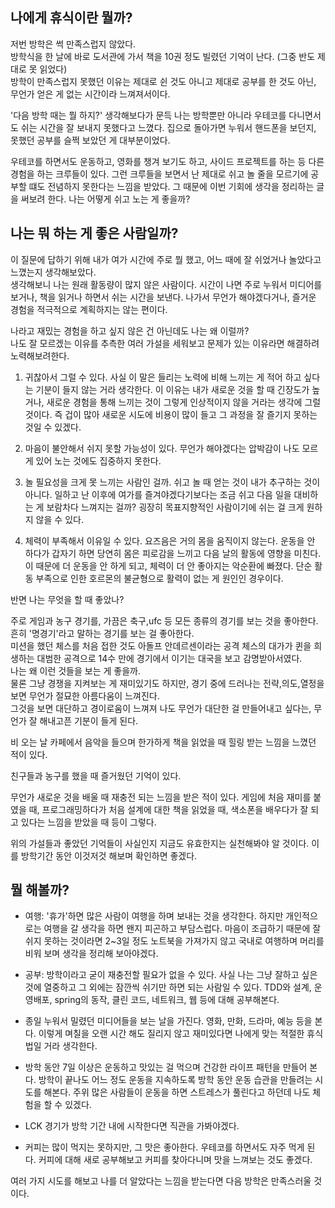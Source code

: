 ## 나에게 휴식이란 뭘까?
저번 방학은 썩 만족스럽지 않았다.  
방학식을 한 날에 바로 도서관에 가서 책을 10권 정도 빌렸던 기억이 난다.
(그중 반도 제대로 못 읽었다)  
방학이 만족스럽지 못했던 이유는 제대로 쉰 것도 아니고
제대로 공부를 한 것도 아닌, 무언가 얻은 게 없는 시간이라 느껴져서이다.

'다음 방학 때는 뭘 하지?' 생각해보다가 문득 나는 방학뿐만 아니라
우테코를 다니면서도 쉬는 시간을 잘 보내지 못했다고 느꼈다.
집으로 돌아가면 누워서 핸드폰을 보던지, 못했던 공부를 슬쩍 보았던 게 대부분이었다.

우테코를 하면서도 운동하고, 영화를 챙겨 보기도 하고, 사이드 프로젝트를 하는
등 다른 경험을 하는 크루들이 있다. 그런 크루들을 보면서 난 제대로 쉬고 놀 줄을 모르기에
공부할 떄도 전념하지 못한다는 느낌을 받았다.
그 때문에 이번 기회에 생각을 정리하는 글을 써보려 한다.
나는 어떻게 쉬고 노는 게 좋을까?

## 나는 뭐 하는 게 좋은 사람일까?
이 질문에 답하기 위해 내가 여가 시간에 주로 뭘 했고, 어느 때에 잘 쉬었거나 놀았다고
느꼈는지 생각해보았다.  
생각해보니 나는 원래 활동량이 많지 않은 사람이다.
시간이 나면 주로 누워서 미디어를 보거나, 책을 읽거나 하면서 쉬는 시간을 보낸다.
나가서 무언가 해야겠다거나, 즐거운 경험을 적극적으로 계획하지는 않는 편이다.

나라고 재밌는 경험을 하고 싶지 않은 건 아닌데도 나는 왜 이럴까?  
나도 잘 모르겠는 이유를 추측한 여러 가설을 세워보고 문제가 있는 이유라면 해결하려 노력해보려한다.

1. 귀찮아서 그럴 수 있다. 사실 이 말은 들리는 노력에 비해 느끼는 게 적어 하고 싶다는 기분이
   들지 않는 거라 생각한다. 이 이유는 내가 새로운 것을 할 때 긴장도가 높거나,
   새로운 경험을 통해 느끼는 것이 그렇게 인상적이지 않을 거라는 생각에 그럴 것이다.
   즉 겁이 많아 새로운 시도에 비용이 많이 들고 그 과정을 잘 즐기지 못하는 것일 수 있겠다.


2. 마음이 불안해서 쉬지 못할 가능성이 있다.
   무언가 해야겠다는 압박감이 나도 모르게 있어 노는 것에도 집중하지 못한다.


3. 놀 필요성을 크게 못 느끼는 사람인 걸까. 쉬고 놀 때 얻는 것이 내가 추구하는 것이 아니다.
   일하고 난 이후에 여가를 즐겨야겠다기보다는 조금 쉬고 다음 일을 대비하는 게 보람차다
   느껴지는 걸까? 굉장히 목표지향적인 사람이기에 쉬는 걸 크게 원하지 않을 수 있다.


4. 체력이 부족해서 이유일 수 있다. 요즈음은 거의 몸을 움직이지 않는다.
   운동을 안 하다가 갑자기 하면 당연히 몸은 피로감을 느끼고 다음 날의 활동에
   영향을 미친다. 이 때문에 더 운동을 안 하게 되고, 체력이 더 안 좋아지는 악순환에 빠졌다.
   단순 활동 부족으로 인한 호르몬의 불균형으로 활력이 없는 게 원인인 경우이다.

반면 나는 무엇을 할 때 좋았나?

주로 게임과 농구 경기를, 가끔은 축구,ufc 등 모든 종류의 경기를 보는 것을 좋아한다.  
흔히 '명경기'라고 말하는 경기를 보는 걸 좋아한다.  
미션을 했던 체스를 처음 접한 것도 아돌프 안데르센이라는 공격 체스의 대가가 퀸을
희생하는 대범한 공격으로 14수 만에 경기에서 이기는 대국을 보고 감명받아서였다.  
나는 왜 이런 것들을 보는 게 좋을까.  
물론 그냥 경쟁을 지켜보는 게 재미있기도 하지만,
경기 중에 드러나는 전략,의도,열정을 보면 무언가 절묘한 아름다움이 느껴진다.  
그것을 보면 대단하고 경이로움이 느껴져 나도 무언가 대단한 걸 만들어내고 싶다는, 무언가 잘 해내고픈 기분이 들게 된다.

비 오는 날 카페에서 음악을 들으며 한가하게 책을 읽었을 때 힐링 받는 느낌을 느꼈던 적이 있다.

친구들과 농구를 했을 때 즐거웠던 기억이 있다.

무언가 새로운 것을 배울 때 재충전 되는 느낌을 받은 적이 있다.
게임에 처음 재미를 붙였을 때, 프로그래밍하다가 처음 설계에 대한 책을 읽었을 때,
색소폰을 배우다가 잘 되고 있다는 느낌을 받았을 때 등이 그렇다.

위의 가설들과 좋았던 기억들이 사실인지 지금도 유효한지는 실천해봐야 알 것이다.
이를 방학기간 동안 이것저것 해보며 확인하면 좋겠다.
## 뭘 해볼까?
- 여행: '휴가'하면 많은 사람이 여행을 하며 보내는 것을 생각한다.
  하지만 개인적으로는 여행을 갈 생각을 하면 왠지 피곤하고 부담스럽다.
  마음이 조급하기 때문에 잘 쉬지 못하는 것이라면 2~3일 정도
  노트북을 가져가지 않고 국내로 여행하며 머리를 비워 보며 생각을 정리해 보아야겠다.


- 공부: 방학이라고 굳이 재충전할 필요가 없을 수 있다.
  사실 나는 그냥 잘하고 싶은 것에 열중하고 그 외에는 잠깐씩 쉬기만 하면 되는 사람일 수 있다.
  TDD와 설계, 운영배포, spring의 동작, 클린 코드, 네트워크, 웹 등에 대해 공부해본다.


- 종일 누워서 밀렸던 미디어들을 보는 날을 가진다. 영화, 만화, 드라마, 예능 등을 본다.
  이렇게 며칠을 오랜 시간 해도 질리지 않고 재미있다면 나에게 맞는 적절한 휴식법일 거라 생각한다.


- 방학 동안 7일 이상은 운동하고 맛있는 걸 먹으며 건강한 라이프 패턴을 만들어 본다.
  방학이 끝나도 어느 정도 운동을 지속하도록 방학 동안 운동 습관을 만들려는 시도를 해본다.
  주위 많은 사람들이 운동을 하면 스트레스가 풀린다고 하던데 나도 체험을 할 수 있겠다.


- LCK 경기가 방학 기간 내에 시작한다면 직관을 가봐야겠다.


- 커피는 많이 먹지는 못하지만, 그 맛은 좋아한다. 우테코를 하면서도 자주 먹게 된다. 커피에 대해 새로 공부해보고
  커피를 찾아다니며 맛을 느껴보는 것도 좋겠다.

여러 가지 시도를 해보고 나를 더 알았다는 느낌을 받는다면 다음 방학은 만족스러울 것이다.